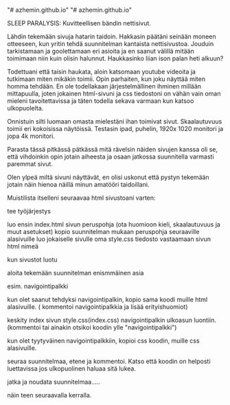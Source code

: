 "# azhemin.github.io" 
"# azhemin.github.io" 


SLEEP PARALYSIS:
Kuvitteellisen bändin nettisivut.

Lähdin tekemään sivuja hatarin taidoin. Hakkasin päätäni seinään moneen otteeseen, kun yritin tehdä suunnitelman kantaista nettisivustoa. Jouduin tarkistamaan ja goolettamaan eri asioita ja en saanut välillä mitään toimimaan niin kuin olisin halunnut. Haukkasinko liian ison palan heti alkuun?

Todettuani että taisin haukata, aloin katsomaan youtube videoita ja tutkimaan miten mikäkin toimii. Opin parhaiten, kun joku näyttää miten homma tehdään. En ole todellakaan järjestelmällinen ihminen millään mittapuulla, joten jokainen html-sivuni ja css tiedostoni on vähän vain oman mieleni tavoitettavissa ja täten todella sekava varmaan kun katsoo ulkopuolelta. 

Onnistuin silti luomaan omasta mielestäni ihan toimivat sivut. Skaalautuvuus toimii eri kokoisissa näytöissä. Testasin ipad, puhelin, 1920x 1020 monitori ja jopa 4k monitori. 

Parasta tässä pitkässä pätkässä mitä rävelsin näiden sivujen kanssa oli se, että vihdoinkin opin jotain aiheesta ja osaan jatkossa suunnitella varmasti paremmat sivut.

Olen ylpeä miltä sivuni näyttävät, en olisi uskonut että pystyn tekemään  jotain näin hienoa näillä minun amatööri taidoillani.



Muistilista itselleni seuraavaa html sivustoani varten:

tee työjärjestys

luo ensin index.html sivun peruspohja (ota huomioon kieli, skaalautuvuus ja muut asetukset)
kopio suunnitelman mukaan peruspohja seuraaville alasivuille
luo jokaiselle sivulle oma style.css tiedosto vastaamaan sivun html nimeä

kun sivustot luotu

aloita tekemään suunnitelman enismmäinen asia

esim. navigointipalkki

kun olet saanut tehdyksi navigointipalkin, kopio sama koodi muille html alasivuille. ( kommentoi navigointipalkkia ja lisää erityishuomiot)

keskity index sivun style.css(index.css) navigointipalkin ulkoasun luontiin. (kommentoi tai ainakin otsikoi koodin ylle "navigointipalkki")

kun olet tyytyväinen navigointipalkkiin, kopioi css koodin, muille css alasivuille.

seuraa suunnitelmaa, etene ja kommentoi. Katso että koodin on helposti luettavissa jos ulkopuolinen haluaa sitä lukea.

jatka ja noudata suunnitelmaa.....


näin teen seuraavalla kerralla. 











